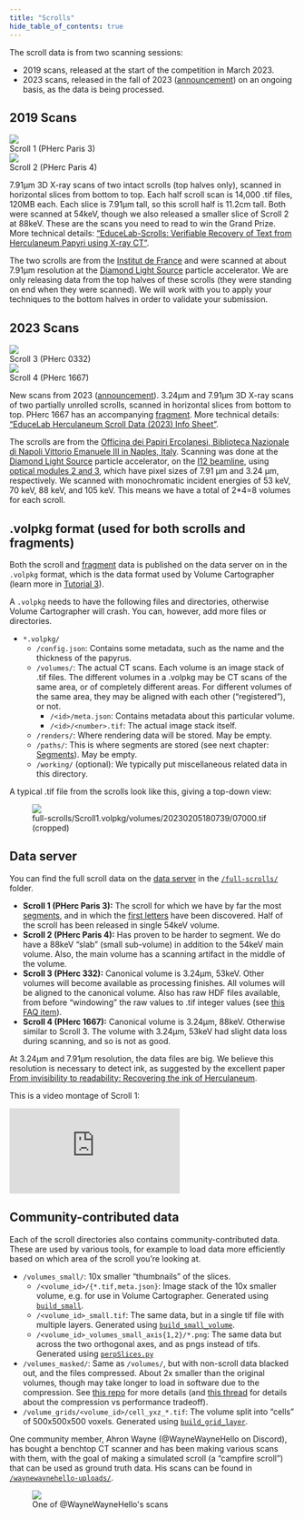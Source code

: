 ```yaml
---
title: "Scrolls"
hide_table_of_contents: true
---
```


<head>
  <html data-theme="dark" />

  <meta
    name="description"
    content="A $1,000,000+ machine learning and computer vision competition"
  />

  <meta property="og:type" content="website" />
  <meta property="og:url" content="https://scrollprize.org" />
  <meta property="og:title" content="Vesuvius Challenge" />
  <meta
    property="og:description"
    content="A $1,000,000+ machine learning and computer vision competition"
  />
  <meta
    property="og:image"
    content="https://scrollprize.org/img/social/opengraph.jpg"
  />

  <meta property="twitter:card" content="summary_large_image" />
  <meta property="twitter:url" content="https://scrollprize.org" />
  <meta property="twitter:title" content="Vesuvius Challenge" />
  <meta
    property="twitter:description"
    content="A $1,000,000+ machine learning and computer vision competition"
  />
  <meta
    property="twitter:image"
    content="https://scrollprize.org/img/social/opengraph.jpg"
  />
</head>

The scroll data is from two scanning sessions:

* 2019 scans, released at the start of the competition in March 2023.
* 2023 scans, released in the fall of 2023 (<a href="https://scrollprize.substack.com/p/new-scans-of-herculaneum-papyri-at">announcement</a>) on an ongoing basis, as the data is being processed.

## 2019 Scans

<div className="flex w-[100%]">
    <div className="w-[100%] mb-2 mr-2"><img src="/img/overview/scroll1-small-actual.jpg" className="w-[100%]"/><figcaption className="mt-0">Scroll 1 (PHerc Paris 3)</figcaption></div>
    <div className="w-[100%] mb-2"><img src="/img/overview/scroll2-small-actual.jpg" className="w-[100%]"/><figcaption className="mt-0">Scroll 2 (PHerc Paris 4)</figcaption></div>
</div>

7.91µm 3D X-ray scans of two intact scrolls (top halves only), scanned in horizontal slices from bottom to top. Each half scroll scan is 14,000 .tif files, 120MB each. Each slice is 7.91µm tall, so this scroll half is 11.2cm tall. Both were scanned at 54keV, though we also released a smaller slice of Scroll 2 at 88keV. These are the scans you need to read to win the Grand Prize. More technical details: [“EduceLab-Scrolls: Verifiable Recovery of Text from Herculaneum Papyri using X-ray CT”](https://arxiv.org/abs/2304.02084).

The two scrolls are from the [Institut de France](https://en.wikipedia.org/wiki/Institut_de_France) and were scanned at about 7.91µm resolution at the [Diamond Light Source](https://en.wikipedia.org/wiki/Diamond_Light_Source) particle accelerator. We are only releasing data from the top halves of these scrolls (they were standing on end when they were scanned). We will work with you to apply your techniques to the bottom halves in order to validate your submission.

## 2023 Scans

<div className="flex w-[100%]">
  <div className="sm:w-[35.5%] mb-2 mr-2"><img src="/img/overview/PHerc0332.jpg" className="w-[100%]"/><figcaption className="mt-[0]">Scroll 3 (PHerc 0332)</figcaption></div>
  <div className="sm:w-[55%] mb-2"><img src="/img/overview/PHerc1667.jpg" className="w-[100%]"/><figcaption className="mt-[0]">Scroll 4 (PHerc 1667)</figcaption></div>
</div>

New scans from 2023 (<a href="https://scrollprize.substack.com/p/new-scans-of-herculaneum-papyri-at">announcement</a>). 3.24µm and 7.91µm 3D X-ray scans of two partially unrolled scrolls, scanned in horizontal slices from bottom to top. PHerc 1667 has an accompanying [fragment](data_fragments). More technical details: [“EduceLab Herculaneum Scroll Data (2023) Info Sheet”](https://drive.google.com/file/d/1I6JNrR6A9pMdANbn6uAuXbcDNwjk8qZ2/view?usp=sharing).

The scrolls are from the [Officina dei Papiri Ercolanesi, Biblioteca Nazionale di Napoli Vittorio Emanuele III in Naples, Italy](https://www.bnnonline.it/it/121/officina-dei-papiri-ercolanesi). Scanning was done at the [Diamond Light Source](https://en.wikipedia.org/wiki/Diamond_Light_Source) particle accelerator, on the [I12 beamline](https://www.diamond.ac.uk/Instruments/Imaging-and-Microscopy/I12.html), using [optical modules 2 and 3](https://www.diamond.ac.uk/Instruments/Imaging-and-Microscopy/I12/Detectors-at-I12.html), which have pixel sizes of 7.91 µm and 3.24 µm, respectively. We scanned with monochromatic incident energies of 53 keV, 70 keV, 88 keV, and 105 keV. This means we have a total of 2*4=8 volumes for each scroll.

## .volpkg format (used for both scrolls and fragments)

Both the scroll and [fragment](data_fragments) data is published on the data server on in the `.volpkg` format, which is the data format used by Volume Cartographer (learn more in [Tutorial 3](tutorial3)).

A `.volpkg` needs to have the following files and directories, otherwise Volume Cartographer will crash. You can, however, add more files or directories.

* `*.volpkg/`
    * `/config.json`: Contains some metadata, such as the name and the thickness of the papyrus.
    * `/volumes/`: The actual CT scans. Each volume is an image stack of .tif files. The different volumes in a .volpkg may be CT scans of the same area, or of completely different areas. For different volumes of the same area, they may be aligned with each other (“registered”), or not.
        * `/<id>/meta.json`: Contains metadata about this particular volume.
        * `/<id>/<number>.tif`: The actual image stack itself.
    * `/renders/`: Where rendering data will be stored. May be empty.
    * `/paths/`: This is where segments are stored (see next chapter: [Segments](data_segments)). May be empty.
    * `/working/` (optional): We typically put miscellaneous related data in this directory.

A typical .tif file from the scrolls look like this, giving a top-down view:

<figure>
  <img src="/img/data/07000.jpg" className="max-w-[500px]"/>
  <figcaption className="mt-0">full-scrolls/Scroll1.volpkg/volumes/20230205180739/07000.tif (cropped)</figcaption>
</figure>

## Data server

You can find the full scroll data on the [data server](http://dl.ash2txt.org/full-scrolls/) in the [`/full-scrolls/`](http://dl.ash2txt.org/full-scrolls/) folder.

* **Scroll 1 (PHerc Paris 3):** The scroll for which we have by far the most [segments](data_segments), and in which the [first letters](firstletters) have been discovered. Half of the scroll has been released in single 54keV volume.
* **Scroll 2 (PHerc Paris 4):** Has proven to be harder to segment. We do have a 88keV “slab” (small sub-volume) in addition to the 54keV main volume. Also, the main volume has a scanning artifact in the middle of the volume.
* **Scroll 3 (PHerc 332):** Canonical volume is 3.24µm, 53keV. Other volumes will become available as processing finishes. All volumes will be aligned to the canonical volume. Also has raw HDF files available, from before “windowing” the raw values to .tif integer values (see [this FAQ item](faq#how-should-the-intensity-values-in-the-ct-scans-be-interpreted)).
* **Scroll 4 (PHerc 1667):** Canonical volume is 3.24µm, 88keV. Otherwise similar to Scroll 3. The volume with 3.24µm, 53keV had slight data loss during scanning, and so is not as good.

At 3.24µm and 7.91µm resolution, the data files are big. We believe this resolution is necessary to detect ink, as suggested by the excellent paper [From invisibility to readability: Recovering the ink of Herculaneum](https://journals.plos.org/plosone/article/file?id=10.1371/journal.pone.0215775&type=printable).

This is a video montage of Scroll 1:
<iframe className="w-[100%] max-w-[500px] mb-4 aspect-square" src="https://www.youtube.com/embed/cY5BIxkf5m0"  title="YouTube video player" frameBorder="0" allow="accelerometer; autoplay; clipboard-write; encrypted-media; gyroscope; picture-in-picture; web-share" allowFullScreen></iframe>

## Community-contributed data

<div>Each of the scroll directories also contains community-contributed data. These are used by various tools, for example to load data more efficiently based on which area of the scroll you’re looking at.</div>

  * `/volumes_small/`: 10x smaller “thumbnails” of the slices.
    * `/<volume_id>/{*.tif,meta.json}`: Image stack of the 10x smaller volume, e.g. for use in Volume Cartographer. Generated using [`build_small`](https://github.com/spelufo/vesuvius-build/).
    * `/<volume_id>_small.tif`: The same data, but in a single tif file with multiple layers. Generated using [`build_small_volume`](https://github.com/spelufo/vesuvius-build/).
    * `/<volume_id>_volumes_small_axis{1,2}/*.png`: The same data but across the two orthogonal axes, and as pngs instead of tifs. Generated using [`perpSlices.py`](https://discord.com/channels/1079907749569237093/1104099152469704838/1104105003314053191)
  * `/volumes_masked/`: Same as `/volumes/`, but with non-scroll data blacked out, and the files compressed. About 2x smaller than the original volumes, though may take longer to load in software due to the compression. See [this repo](https://github.com/JamesDarby345/segment-anything-vesuvius) for more details (and [this thread](https://discord.com/channels/1079907749569237093/1105181650415001741) for details about the compression vs performance tradeoff).
  * `/volume_grids/<volume_id>/cell_yxz_*.tif`: The volume split into “cells” of 500x500x500 voxels. Generated using [`build_grid_layer`](https://github.com/spelufo/vesuvius-build/).

One community member, Ahron Wayne (@WayneWayneHello on Discord), has bought a benchtop CT scanner and has been making various scans with them, with the goal of making a simulated scroll (a “campfire scroll”) that can be used as ground truth data. His scans can be found in [`/waynewaynehello-uploads/`](http://dl.ash2txt.org/waynewaynehello-uploads/).

<figure className="max-w-[600px]">
  <img src="/img/data/desktop-scan.gif"/>
  <figcaption className="mt-0">One of @WayneWayneHello's scans</figcaption>
</figure>
